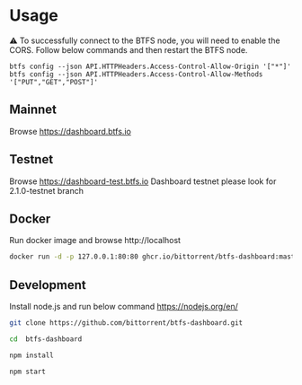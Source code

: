 # Usage

:warning: To successfully connect to the BTFS node, you will need to enable the CORS. Follow below commands and then restart the BTFS node.
```
btfs config --json API.HTTPHeaders.Access-Control-Allow-Origin '["*"]'
btfs config --json API.HTTPHeaders.Access-Control-Allow-Methods '["PUT","GET","POST"]'
```

## Mainnet 
Browse https://dashboard.btfs.io 

## Testnet 
Browse https://dashboard-test.btfs.io 
Dashboard testnet please look for 2.1.0-testnet branch

## Docker
Run docker image and browse http://localhost

```sh
docker run -d -p 127.0.0.1:80:80 ghcr.io/bittorrent/btfs-dashboard:master
```
## Development

Install node.js and run below command
https://nodejs.org/en/

```sh
git clone https://github.com/bittorrent/btfs-dashboard.git

cd  btfs-dashboard

npm install

npm start
```
